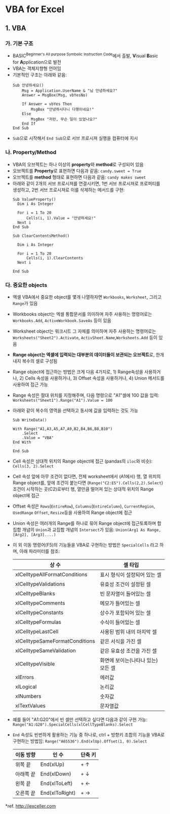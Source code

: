 # VBA for Excel

## 1. VBA
### 가. 기본 구조
- BASIC<sup>Beginner's All purpose Symbolic Instruction Code</sup>에서 출발, **V**isual **B**asic for **A**pplication으로 발전
- VBA는 객체지향형 언어임
- 기본적인 구조는 아래와 같음:
  ```
  Sub 안녕하세요()
      Msg = Application.UserName & "님 안녕하세요?"
      Answer = MsgBox(Msg, vbYesNo)

      If Answer = vbYes Then
          MsgBox "안녕하시다니 다행이네요!"
      Else
          MsgBox "저런, 무슨 일이 있었나요?"
      End If
  End Sub
  ```
- `Sub`으로 시작해서 `End Sub`으로 서브 프로시져 실행을 컴퓨터에 지시
### 나. Property/Method
- VBA의 오브젝트는 하나 이상의 **property**와 **method**로 구성되어 있음
- 오브젝트를 **Property**로 표현하면 다음과 같음: `candy.sweet = True`
- 오브젝트를 **method** 형태로 표현하면 다음과 같음: `candy makes sweet`
- 아래와 같이 2개의 서브 프로시져를 연결시키면, 1번 서브 프로시져로 프로퍼티를 생성하고, 2번 서브 프로시져로 이를 삭제하는 메서드를 구현:
  ```
  Sub ValueProperty()
    Dim i As Integer

    For i = 1 To 20
        Cells(i, 1).Value = "안녕하세요!"
    Next i
  End Sub
  ```
  ```
  Sub ClearContentsMethod()

    Dim i As Integer

    For i = 1 To 20
        Cells(i, 1).ClearContents
    Next i
    
  End Sub
  ```
### 다. 중요한 objects
- 엑셀 VBA에서 중요한 object를 몇개 나열하자면 `Workbooks`, `Worksheet`, 그리고 `Range`가 있음
- Workbooks object는 엑셀 통합문서를 의미하며 자주 사용하는 명령어로는 `Workbooks.Add`, `ActiveWorkbook.SaveAs` 등이 있음
- Worksheet object는 워크시트 그 자체를 의미하며 자주 사용하는 명령어로는 `Worksheets("Sheet2").Activate`, `ActivSheet.Name`,`Worksheets.Add` 등이 있음
- **Range object는 엑셀에 입력되는 대부분의 데이터들이 보관되는 오브젝트**로, 한개 내지 복수의 셀로 구성됨
- Range object에 접근하는 방법은 크게 다음 4가지로, 1) Range속성을 사용하거나, 2) Cells 속성을 사용하거나, 3) Offset 속성을 사용하거나, 4) Union 메서드를 사용하여 접근 가능
- Range 속성은 절대 위치를 지정해주며, 다음 명령으로 "A1"셀에 100 값을 입력: `Worksheets("Sheet1").Range("A1").Value = 100`
-  아래와 같이 복수의 영역을 선택하고 동시에 값을 입력하는 것도 가능
	```
	Sub WriteData()

    With Range("A1,A3,A5,A7,A9,B2,B4,B6,B8,B10")
        .Select
        .Value = "VBA"
    End With
    
	End Sub
	```
- Cell 속성은 상대적 위치의 Range object에 접근 (pandas의 `iloc`와 비슷): `Cells(3, 2).Select`
- Cell 속성 앞에 아무 조건이 없다면, 전체 worksheet에서 (A1에서) 행, 열 위치의 Range object를, 앞에 조건이 붙는다면 (`Range("C2:E5").Cells(2,2).Select`) 조건이 시작하는 곳(C2)로부터 행, 열만큼 떨어져 있는 상대적 위치의 Range object에 접근
- Offset 속성은 `Rows`(`EntireRow`), `Columns`(`EntireColumn`), `CurrentRegion`, `UsedRange` `Offset`, `Resize`등을 사용하여 Range object에 접근
- Union 속성은 여러개의 Range를 하나로 묶어 Range object에 접근토록하며 합집합 개념의 `Union`과 교집합 개념의 `Intersect`가 있음: `Union(Arg1 As Range, [Arg2], [Arg3]....)`
- 이 외 이동 명령어(F5)의 기능들을 VBA로 구현하는 방법은 `SpecialCells` 라고 하며, 아래 파라미터를 참조:

	|상 수|셀 타입|
	|---|---|
	|xlCelltypeAllFormatConditions|표시 형식이 설정되어 있는 셀|
	|xlCelltypeValidations|유효성 조건이 설정된 셀|
	|xlCelltypeBlanks|빈 문자열이 들어있는 셀|
	|xlCelltypeComments|메모가 들어있는 셀|
	|xlCelltypeConstants|상수가 포함되어 있는 셀
	|xlCelltypeFormulas|수식이 들어있는 셀|
	|xlCelltypeLastCell|사용된 범위 내의 마지막 셀
	|xlCelltypeSameFormatConditions|같은 서식을 가진 셀
	|xlCelltypeSameValidation|같은 유효성 조건을 가진 셀
	|xlCelltypeVisible|화면에 보이는(나타나 있는) 모든 셀
	|xlErrors|에러값
	|xlLogical|논리값
	|xlNumbers|숫자값
	|xlTextValues|문자열값
  
- 예를 들어 "A1:G20"에서 빈 셀만 선택하고 싶다면 다음과 같이 구현 가능: `Range("A1:G20").SpecialCells(xlCellTypeBlanks).Select`
- `End` 속성도 빈번하게 활용하는 기능 중 하나로, ctrl + 방향키 조합의 기능을 VBA로 구현하는 방법임: `Range("A65536").End(xlUp).Offset(1, 0).Select`

	|이동 방향|인 수|단축 키|
	|---|---|---|
	|위쪽 끝|End(xlUp)|<Ctrl> + ↑|
	|아래쪽 끝|End(xlDown)|<Ctrl> + ↓|
	|왼쪽 끝|End(xlToLeft)|<Ctrl> + ←|
	|오른쪽 끝|End(xlToRight)|<Ctrl> + →|
	


*ref. http://iexceller.com
